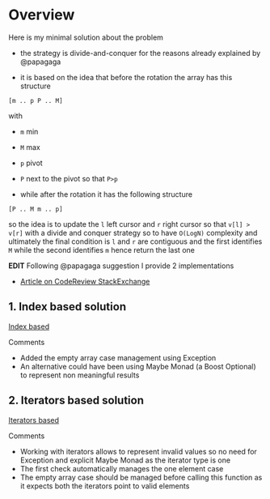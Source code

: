 
# Overview 

Here is my minimal solution about the problem 

- the strategy is divide-and-conquer for the reasons already explained by @papagaga 

- it is based on the idea that before the rotation the array has this structure 

```
[m .. p P .. M]
```

with 

- `m` min 

- `M` max 

- `p` pivot
 
- `P` next to the pivot so that `P>p`


- while after the rotation it has the following structure 

```
[P .. M m .. p]
```

so the idea is to update the `l` left cursor and `r` right cursor so that `v[l] > v[r]` with a divide and conquer strategy so to have `O(LogN)` complexity and ultimately the final condition is `l` and `r` are contiguous 
and the first identifies `M` while the second identifies `m` hence return the last one 

**EDIT** Following @papagaga suggestion I provide 2 implementations 

- [Article on CodeReview StackExchange](https://codereview.stackexchange.com/questions/217897/find-the-smallest-element-in-a-sorted-and-rotated-array/217949#217949)


## 1. Index based solution 

[Index based](index_based1.cpp)

Comments  

- Added the empty array case management using Exception 
- An alternative could have been using Maybe Monad (a Boost Optional) to represent non meaningful results 


## 2. Iterators based solution 

[Iterators based](iterator_based1.cpp)

Comments 

- Working with iterators allows to represent invalid values so no need for Exception and explicit Maybe Monad as the iterator type is one 
- The first check automatically manages the one element case 
- The empty array case should be managed before calling this function as it expects both the iterators point to valid elements 







